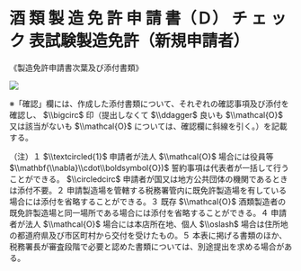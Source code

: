 # 酒 類 製 造 免 許 申 請 書（Ｄ） チ ェ ッ ク 表試験製造免許（新規申請者）

《製造免許申請書次葉及び添付書類》

![](https://www.nta.go.jp/tmp/d37e5587-61af-45b0-b85d-1609b53ef7ee/images/6f3962fa0d85e4245ad0f891f695cc22f3023e47062c55e461e4dbaefde3cdbc.jpg)

※「確認」欄には、作成した添付書類について、それぞれの確認事項及び添付を確認し、 $\\bigcirc$ 印（提出しなくて $\\ddagger$ 良いも $\\mathcal{O}$ 又は該当がないも $\\mathcal{O}$ については、確認欄に斜線を引く。）を記載する。

（注）１ $\\textcircled{1}$ 申請者が法人 $\\mathcal{O}$ 場合には役員等 $\\mathbf{\\nabla}\\cdot\\boldsymbol{O})$ 誓約事項は代表者が一括して行うことができる。 $\\circledcirc$ 申請者が国又は地方公共団体の機関であるときは添付不要。２ 申請製造場を管轄する税務署管内に既免許製造場を有している場合には添付を省略することができる。３ 既存 $\\mathcal{O}$ 酒類製造者の既免許製造場と同一場所である場合には添付を省略することができる。４ 申請者が法人 $\\mathcal{O}$ 場合には本店所在地、個人 $\\oslash$ 場合は住所地の都道府県及び市区町村から交付を受けたもの。５ 本表に掲げる書類のほか、税務署長が審査段階で必要と認めた書類については、別途提出を求める場合がある。